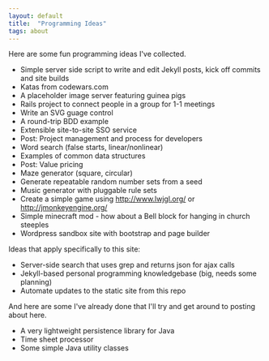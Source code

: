 ```yaml
---
layout: default
title:  "Programming Ideas"
tags: about
---
```


Here are some fun programming ideas I've collected.

* Simple server side script to write and edit Jekyll posts, kick off commits and site builds
* Katas from codewars.com
* A placeholder image server featuring guinea pigs
* Rails project to connect people in a group for 1-1 meetings
* Write an SVG guage control
* A round-trip BDD example
* Extensible site-to-site SSO service
* Post: Project management and process for developers
* Word search (false starts, linear/nonlinear)
* Examples of common data structures
* Post: Value pricing
* Maze generator (square, circular)
* Generate repeatable random number sets from a seed
* Music generator with pluggable rule sets
* Create a simple game using http://www.lwjgl.org/ or http://jmonkeyengine.org/
* Simple minecraft mod - how about a Bell block for hanging in church steeples
* Wordpress sandbox site with bootstrap and page builder

Ideas that apply specifically to this site:

* Server-side search that uses grep and returns json for ajax calls
* Jekyll-based personal programming knowledgebase (big, needs some planning)
* Automate updates to the static site from this repo

And here are some I've already done that I'll try and get around to posting about here.

* A very lightweight persistence library for Java 
* Time sheet processor
* Some simple Java utility classes

